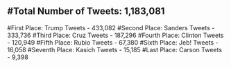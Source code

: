 #Total Number of Tweets: 1,183,081 
---
#First Place: Trump Tweets - 433,082
#Second Place: Sanders Tweets - 333,736
#Third Place: Cruz Tweets - 187,296
#Fourth Place: Clinton Tweets - 120,949
#Fifth Place: Rubio Tweets - 67,380
#Sixth Place: Jeb! Tweets - 16,058
#Seventh Place: Kasich Tweets - 15,185
#Last Place: Carson Tweets - 9,398
